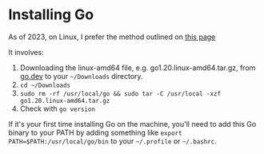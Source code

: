 # Installing Go

As of 2023, on Linux, I prefer the method outlined on [this page](https://go.dev/doc/install)

It involves: 
1. Downloading the linux-amd64 file, e.g. go1.20.linux-amd64.tar.gz, from [go.dev](https://go.dev/dl/) to your `~/Downloads` directory.
2. `cd ~/Downloads`
3. `sudo rm -rf /usr/local/go && sudo tar -C /usr/local -xzf go1.20.linux-amd64.tar.gz`
4. Check with `go version` 

If it's your first time installing Go on the machine, you'll need to add this Go binary to your PATH by adding something like `export PATH=$PATH:/usr/local/go/bin` to your `~/.profile` or `~/.bashrc`. 
